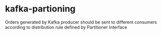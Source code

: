 # kafka-partioning
Orders generated by Kafka producer should be sent to different consumers according to distribution rule defined by Partitioner Interface
